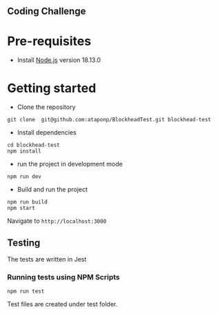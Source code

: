 ## Coding Challenge

# Pre-requisites

- Install [Node.js](https://nodejs.org/en/) version 18.13.0

# Getting started

- Clone the repository

```
git clone  git@github.com:ataponp/BlockheadTest.git blockhead-test
```

- Install dependencies

```
cd blockhead-test
npm install
```

- run the project in development mode

```
npm run dev
```

- Build and run the project

```
npm run build
npm start
```

Navigate to `http://localhost:3000`

## Testing

The tests are written in Jest

### Running tests using NPM Scripts

```
npm run test

```

Test files are created under test folder.
